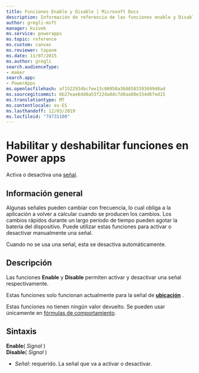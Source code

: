 ```yaml
---
title: Funciones Enable y Disable | Microsoft Docs
description: Información de referencia de las funciones enable y Disable en Power Apps, incluidos ejemplos y sintaxis
author: gregli-msft
manager: kvivek
ms.service: powerapps
ms.topic: reference
ms.custom: canvas
ms.reviewer: tapanm
ms.date: 11/07/2015
ms.author: gregli
search.audienceType:
- maker
search.app:
- PowerApps
ms.openlocfilehash: af1522934bcfee13c00950a3686583393699d0ad
ms.sourcegitcommit: 6b27eae6dd8a53f224a8dc7d0aa00e334d6fed15
ms.translationtype: MT
ms.contentlocale: es-ES
ms.lasthandoff: 12/03/2019
ms.locfileid: "74731100"
---
```

# <a name="enable-and-disable-functions-in-power-apps"></a>Habilitar y deshabilitar funciones en Power apps
Activa o desactiva una [señal](signals.md).

## <a name="overview"></a>Información general
Algunas señales pueden cambiar con frecuencia, lo cual obliga a la aplicación a volver a calcular cuando se producen los cambios.  Los cambios rápidos durante un largo período de tiempo pueden agotar la batería del dispositivo. Puede utilizar estas funciones para activar o desactivar manualmente una señal.

Cuando no se usa una señal, esta se desactiva automáticamente.

## <a name="description"></a>Descripción
Las funciones **Enable** y **Disable** permiten activar y desactivar una señal respectivamente.

Estas funciones solo funcionan actualmente para la señal de **[ubicación](signals.md)** .

Estas funciones no tienen ningún valor devuelto. Se pueden usar únicamente en [fórmulas de comportamiento](../working-with-formulas-in-depth.md).

## <a name="syntax"></a>Sintaxis
**Enable**( *Signal* )<br>**Disable**( *Signal* )

* *Señal*: requerido.  La señal que va a activar o desactivar.

